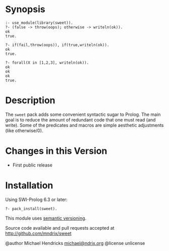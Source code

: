 # Synopsis

    :- use_module(library(sweet)).
	?- (false -> throw(oops); otherwise -> writeln(ok)).
    ok
    true.

    ?- if(fail,throw(oops)), if(true,writeln(ok)).
    ok
    true.

    ?- forall(X in [1,2,3], writeln(ok)).
    ok
    ok
    ok
    true.

# Description

The `sweet` pack adds some convenient syntactic sugar to Prolog. The
main goal is to reduce the amount of redundant code that one must read
(and write). Some of the predicates and macros are simple aesthetic
adjustments (like otherwise/0).

# Changes in this Version

  * First public release

# Installation

Using SWI-Prolog 6.3 or later:

    ?- pack_install(sweet).

This module uses [semantic versioning](http://semver.org/).

Source code available and pull requests accepted at
http://github.com/mndrix/sweet

@author Michael Hendricks <michael@ndrix.org>
@license unlicense
